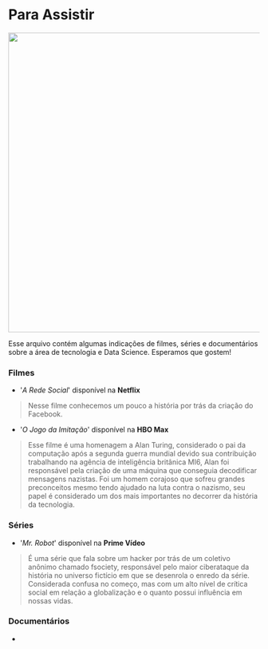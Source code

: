 # Para Assistir

<p><img src="https://cdn.falauniversidades.com.br/wp-content/uploads/2020/05/06113757/plataformas-de-streaming.jpg" width=600px align="center">
</p>

Esse arquivo contém algumas indicações de filmes, séries e documentários sobre a área de tecnologia e Data Science.
Esperamos que gostem!

### **Filmes**

- '_A Rede Social_' disponível na **Netflix**
> Nesse filme conhecemos um pouco a história por trás da criação do Facebook.

- '_O Jogo da Imitação_' disponível na **HBO Max**
> Esse filme é uma homenagem a Alan Turing, considerado o pai da computação após a segunda guerra mundial devido sua contribuição trabalhando na agência de inteligência britânica MI6, Alan foi responsável pela criação de uma máquina que conseguia decodificar mensagens nazistas. Foi um homem corajoso que sofreu grandes preconceitos mesmo tendo ajudado na luta contra o nazismo, seu papel é considerado um dos mais importantes no decorrer da história da tecnologia.

### **Séries**

- '_Mr. Robot_' disponível na **Prime Vídeo**
> É uma série que fala sobre um hacker por trás de um coletivo anônimo chamado fsociety, responsável pelo maior ciberataque da história no universo fictício em que se desenrola o enredo da série. Considerada confusa no começo, mas com um alto nível de crítica social em relação a globalização e o quanto possui influência em nossas vidas.

### **Documentários**

- 
> 
